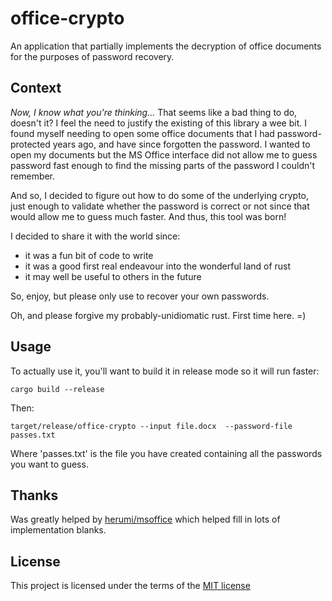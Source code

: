 office-crypto
=============

An application that partially implements the decryption of office documents for the purposes of password recovery.

Context
-------

_Now, I know what you're thinking..._ That seems like a bad thing to do, doesn't it? I feel the need to justify the
existing of this library a wee bit. I found myself needing to open some office documents that I had password-protected
years ago, and have since forgotten the password. I wanted to open my documents but the MS Office interface did not
allow me to guess password fast enough to find the missing parts of the password I couldn't remember.

And so, I decided to figure out how to do some of the underlying crypto, just enough to validate whether the password
is correct or not since that would allow me to guess much faster. And thus, this tool was born!

I decided to share it with the world since:

- it was a fun bit of code to write
- it was a good first real endeavour into the wonderful land of rust
- it may well be useful to others in the future

So, enjoy, but please only use to recover your own passwords.

Oh, and please forgive my probably-unidiomatic rust. First time here. =)

Usage
-----

To actually use it, you'll want to build it in release mode so it will run faster:

    cargo build --release

Then:

    target/release/office-crypto --input file.docx  --password-file passes.txt

Where 'passes.txt' is the file you have created containing all the passwords you want to guess.


Thanks
------

Was greatly helped by [herumi/msoffice](https://github.com/herumi/msoffice) which helped fill in lots of implementation blanks.

License
-------

This project is licensed under the terms of the [MIT license](LICENSE.md)

